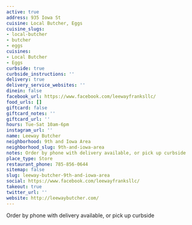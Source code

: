 ```yaml
---
active: true
address: 935 Iowa St
cuisine: Local Butcher, Eggs
cuisine_slugs:
- local-butcher
- butcher
- eggs
cuisines:
- Local Butcher
- Eggs
curbside: true
curbside_instructions: ''
delivery: true
delivery_service_websites: ''
dinein: false
facebook_url: https://www.facebook.com/leewayfranksllc/
food_urls: []
giftcard: false
giftcard_notes: ''
giftcard_url: ''
hours: Tue-Sat 10am-6pm
instagram_url: ''
name: Leeway Butcher
neighborhood: 9th and Iowa Area
neighborhood_slug: 9th-and-iowa-area
notes: Order by phone with delivery available, or pick up curbside
place_type: Store
restaurant_phone: 785-856-0644
sitemap: false
slug: leeway-butcher-9th-and-iowa-area
social: https://www.facebook.com/leewayfranksllc/
takeout: true
twitter_url: ''
website: http://leewaybutcher.com/
---
```


Order by phone with delivery available, or pick up curbside